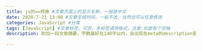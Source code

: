 ```yaml
---
title: js的==转换 #文章页面上的显示名称，一般是中文
date: 2020-7-21 13:00 #文章生成时间，一般不改，当然也可以任意修改
categories: JavaScript #分类
tags: [JavaScript] #文章标签，可空，多标签请用格式，注意:后面有个空格
description: 附加一段文章摘要，字数最好在140字以内，会出现在meta的description里面

---
```


#### 